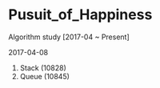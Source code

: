 # Pusuit_of_Happiness
Algorithm study [2017-04 ~ Present]

2017-04-08
1. Stack (10828)
2. Queue (10845)
